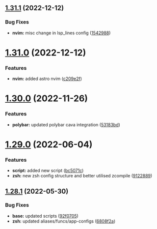 ## [1.31.1](https://github.com/umgbhalla/dotstow/compare/v1.31.0...v1.31.1) (2022-12-12)


### Bug Fixes

* **nvim:** misc change in lsp_lines config ([1542988](https://github.com/umgbhalla/dotstow/commit/1542988aceda26e4a2e2219a922563387553bb39))



# [1.31.0](https://github.com/umgbhalla/dotstow/compare/v1.30.0...v1.31.0) (2022-12-12)


### Features

* **nvim:** added astro nvim ([c209e2f](https://github.com/umgbhalla/dotstow/commit/c209e2fa226a6206dff174c1e88d2c54609ce580))



# [1.30.0](https://github.com/umgbhalla/dotstow/compare/v1.29.0...v1.30.0) (2022-11-26)


### Features

* **polybar:** updated polybar cava integration ([53183bd](https://github.com/umgbhalla/dotstow/commit/53183bd8eb5d05367f3349f9038c316dba6b59d5))



# [1.29.0](https://github.com/umgbhalla/dotstow/compare/v1.28.1...v1.29.0) (2022-06-04)


### Features

* **script:** added new script ([bc5071c](https://github.com/umgbhalla/dotstow/commit/bc5071c1407144aa92641e5fe0d16df2638d0caf))
* **zsh:** new zsh config structure and better utilised zcompile ([9122889](https://github.com/umgbhalla/dotstow/commit/9122889375eb45fb54de4824f2ef6e81012d1cd8))



## [1.28.1](https://github.com/umgbhalla/dotstow/compare/v1.28.0...v1.28.1) (2022-05-30)


### Bug Fixes

* **base:** updated scripts ([92f0705](https://github.com/umgbhalla/dotstow/commit/92f0705eeb195857bbc9a4a236b6163ad51234e0))
* **zsh:** updated aliases/funcs/app-configs ([6808f2a](https://github.com/umgbhalla/dotstow/commit/6808f2aad0d04d19a4e4d82f73f822e2637b66ed))



